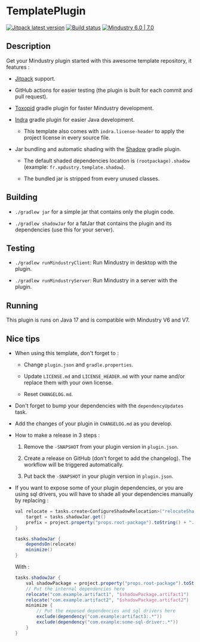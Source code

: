# TemplatePlugin

[![Jitpack latest version](https://jitpack.io/v/fr.xpdustry/TemplatePlugin.svg)](https://jitpack.io/#fr.xpdustry/TemplatePlugin)
[![Build status](https://github.com/Xpdustry/TemplatePlugin/actions/workflows/build.yml/badge.svg?branch=master&event=push)](https://github.com/Xpdustry/TemplatePlugin/actions/workflows/build.yml)
[![Mindustry 6.0 | 7.0 ](https://img.shields.io/badge/Mindustry-6.0%20%7C%207.0-ffd37f)](https://github.com/Anuken/Mindustry/releases)

## Description

Get your Mindustry plugin started with this awesome template repository, it features :

- [Jitpack](https://jitpack.io/) support.

- GitHub actions for easier testing (the plugin is built for each commit and pull request).

- [Toxopid](https://plugins.gradle.org/plugin/fr.xpdustry.toxopid) gradle plugin for faster
  Mindustry development.

- [Indra](https://plugins.gradle.org/plugin/net.kyori.indra) gradle plugin for easier Java
  development.

  - This template also comes with `indra.license-header` to apply the project license in every source file.

- Jar bundling and automatic shading with the [Shadow](https://imperceptiblethoughts.com/shadow/) gradle plugin.

  - The default shaded dependencies location is `(rootpackage).shadow` (example: `fr.xpdustry.template.shadow`).

  - The bundled jar is stripped from every unused classes.

## Building

- `./gradlew jar` for a simple jar that contains only the plugin code.

- `./gradlew shadowJar` for a fatJar that contains the plugin and its dependencies (use this for
  your server).

## Testing

- `./gradlew runMindustryClient`: Run Mindustry in desktop with the plugin.

- `./gradlew runMindustryServer`: Run Mindustry in a server with the plugin.

## Running

This plugin is runs on Java 17 and is compatible with Mindustry V6 and V7.

## Nice tips

- When using this template, don't forget to :

    - Change `plugin.json` and `gradle.properties`.

    - Update `LICENSE.md` and `LICENSE_HEADER.md` with your name and/or replace them with your own license.

    - Reset `CHANGELOG.md`.

- Don't forget to bump your dependencies with the `dependencyUpdates` task.

- Add the changes of your plugin in `CHANGELOG.md` as you develop.

- How to make a release in 3 steps :

    1. Remove the `-SNAPSHOT` from your plugin version in `plugin.json`.

    2. Create a release on GitHub (don't forget to add the changelog). The workflow will be
       triggered automatically.

    3. Put back the `-SNAPSHOT` in your plugin version in `plugin.json`.

- If you want to expose some of your plugin dependencies, or you are using sql drivers, you will have to shade all your dependencies manually
  by replacing :

  ```gradle
  val relocate = tasks.create<ConfigureShadowRelocation>("relocateShadowJar") {
      target = tasks.shadowJar.get()
      prefix = project.property("props.root-package").toString() + ".shadow"
  }

  tasks.shadowJar {
      dependsOn(relocate)
      minimize()
  }
  ```
  
  With :

  ```gradle
  tasks.shadowJar {
      val shadowPackage = project.property("props.root-package").toString() + ".shadow"
      // Put the internal dependencies here
      relocate("com.example.artifact1", "$shadowPackage.artifact1")
      relocate("com.example.artifact2", "$shadowPackage.artifact2")
      minimize {
          // Put the exposed dependencies and sql drivers here
          exclude(dependency("com.example:artifact3:.*"))
          exclude(dependency("com.example:some-sql-driver:.*"))
      }
  }
  ```
  
